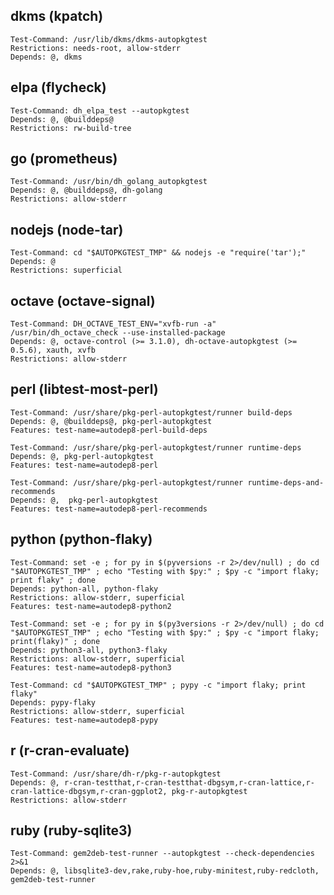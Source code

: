 
## dkms (kpatch)

    Test-Command: /usr/lib/dkms/dkms-autopkgtest
    Restrictions: needs-root, allow-stderr
    Depends: @, dkms

## elpa (flycheck)

    Test-Command: dh_elpa_test --autopkgtest
    Depends: @, @builddeps@
    Restrictions: rw-build-tree

## go (prometheus)

    Test-Command: /usr/bin/dh_golang_autopkgtest
    Depends: @, @builddeps@, dh-golang
    Restrictions: allow-stderr

## nodejs (node-tar)

    Test-Command: cd "$AUTOPKGTEST_TMP" && nodejs -e "require('tar');"
    Depends: @
    Restrictions: superficial

## octave (octave-signal)

    Test-Command: DH_OCTAVE_TEST_ENV="xvfb-run -a" /usr/bin/dh_octave_check --use-installed-package
    Depends: @, octave-control (>= 3.1.0), dh-octave-autopkgtest (>= 0.5.6), xauth, xvfb
    Restrictions: allow-stderr

## perl (libtest-most-perl)

    Test-Command: /usr/share/pkg-perl-autopkgtest/runner build-deps
    Depends: @, @builddeps@, pkg-perl-autopkgtest
    Features: test-name=autodep8-perl-build-deps
    
    Test-Command: /usr/share/pkg-perl-autopkgtest/runner runtime-deps
    Depends: @, pkg-perl-autopkgtest
    Features: test-name=autodep8-perl
    
    Test-Command: /usr/share/pkg-perl-autopkgtest/runner runtime-deps-and-recommends
    Depends: @,  pkg-perl-autopkgtest
    Features: test-name=autodep8-perl-recommends

## python (python-flaky)

    Test-Command: set -e ; for py in $(pyversions -r 2>/dev/null) ; do cd "$AUTOPKGTEST_TMP" ; echo "Testing with $py:" ; $py -c "import flaky; print flaky" ; done
    Depends: python-all, python-flaky
    Restrictions: allow-stderr, superficial
    Features: test-name=autodep8-python2
    
    Test-Command: set -e ; for py in $(py3versions -r 2>/dev/null) ; do cd "$AUTOPKGTEST_TMP" ; echo "Testing with $py:" ; $py -c "import flaky; print(flaky)" ; done
    Depends: python3-all, python3-flaky
    Restrictions: allow-stderr, superficial
    Features: test-name=autodep8-python3
    
    Test-Command: cd "$AUTOPKGTEST_TMP" ; pypy -c "import flaky; print flaky"
    Depends: pypy-flaky
    Restrictions: allow-stderr, superficial
    Features: test-name=autodep8-pypy
    

## r (r-cran-evaluate)

    Test-Command: /usr/share/dh-r/pkg-r-autopkgtest
    Depends: @, r-cran-testthat,r-cran-testthat-dbgsym,r-cran-lattice,r-cran-lattice-dbgsym,r-cran-ggplot2, pkg-r-autopkgtest
    Restrictions: allow-stderr

## ruby (ruby-sqlite3)

    Test-Command: gem2deb-test-runner --autopkgtest --check-dependencies 2>&1
    Depends: @, libsqlite3-dev,rake,ruby-hoe,ruby-minitest,ruby-redcloth, gem2deb-test-runner

